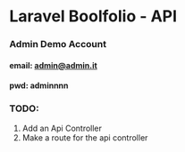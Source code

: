 **Laravel Boolfolio - API**
===

### Admin Demo Account
#### email: admin@admin.it
#### pwd: adminnnn

### TODO:
1. Add an Api Controller
1. Make a route for the api controller
